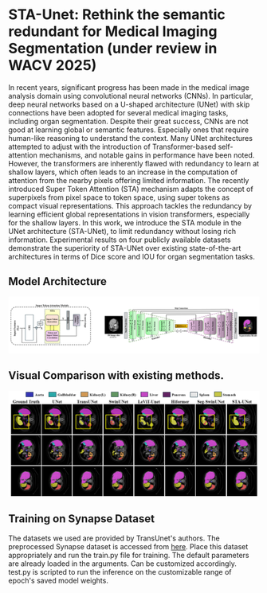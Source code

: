 # STA-Unet: Rethink the semantic redundant for Medical Imaging Segmentation (under review in WACV 2025)
In recent years, significant progress has been made in the medical image analysis domain using convolutional neural networks (CNNs). In particular, deep neural networks based on a U-shaped architecture (UNet) with skip connections have been adopted for several medical imaging tasks, including organ segmentation. Despite their great success, CNNs are not good at learning global or semantic features. Especially ones that require human-like reasoning to understand the context. Many UNet architectures attempted to adjust with the introduction of Transformer-based self-attention mechanisms, and notable gains in performance have been noted. However, the transformers are inherently flawed with redundancy to learn at shallow layers, which often leads to an increase in the computation of attention from the nearby pixels offering limited information. The recently introduced Super Token Attention (STA) mechanism adapts the concept of superpixels from pixel space to token space, using super tokens as compact visual representations. This approach tackles the redundancy by learning efficient global representations in vision transformers, especially for the shallow layers. In this work, we introduce the STA module in the UNet architecture (STA-UNet), to limit redundancy without losing rich information. Experimental results on four publicly available datasets demonstrate the superiority of STA-UNet over existing state-of-the-art architectures in terms of Dice score and IOU for organ segmentation tasks. 

## Model Architecture

![Model Overview](https://github.com/Retinal-Research/STA-UNet/blob/master/images/architecture%20illustration.png)

## Visual Comparison with existing methods. 

![Results](https://github.com/Retinal-Research/STA-UNet/blob/master/images/synapse%20illustration.png)
## Training on Synapse Dataset 

The datasets we used are provided by TransUnet's authors. The preprocessed Synapse dataset is accessed from [here](https://drive.google.com/drive/folders/1ACJEoTp-uqfFJ73qS3eUObQh52nGuzCd). Place this dataset appropriately and run the train.py file for training. The default parameters are already loaded in the arguments. Can be customized accordingly. test.py is scripted to run the inference on the customizable range of epoch's saved model weights. 

